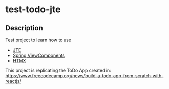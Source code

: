 # test-todo-jte

## Description

Test project to learn how to use
- [JTE](https://jte.gg/)
- [Spring ViewComponents](https://github.com/tschuehly/spring-view-component)
- [HTMX](https://htmx.org/)

This project is replicating the ToDo App created in: https://www.freecodecamp.org/news/build-a-todo-app-from-scratch-with-reactjs/
